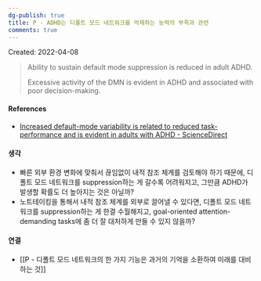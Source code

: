 ```yaml
---
dg-publish: true
title: P - ADHD는 디폴트 모드 네트워크를 억제하는 능력의 부족과 관련
comments: true
---
```


Created: 2022-04-08

>Ability to sustain default mode suppression is reduced in adult ADHD.
>
>Excessive activity of the DMN is evident in ADHD and associated with poor decision-making.

#### References
- [Increased default-mode variability is related to reduced task-performance and is evident in adults with ADHD - ScienceDirect](https://www.sciencedirect.com/science/article/pii/S2213158217300682)

#### 생각
- 빠른 외부 환경 변화에 맞춰서 끊임없이 내적 참조 체계를 검토해야 하기 때문에, 디폴트 모드 네트워크를 suppression하는 게 갈수록 어려워지고, 그만큼 ADHD가 발생할 확률도 더 높아지는 것은 아닐까?
- 노트테이킹을 통해서 내적 참조 체계를 외부로 끌어낼 수 있다면, 디폴트 모드 네트워크를 suppression하는 게 한결 수월해지고, goal-oriented attention-demanding tasks에 좀 더 잘 대처하게 만들 수 있지 않을까?

#### 연결
- [[P - 디폴트 모드 네트워크의 한 가지 기능은 과거의 기억을 소환하여 미래를 대비하는 것]]
